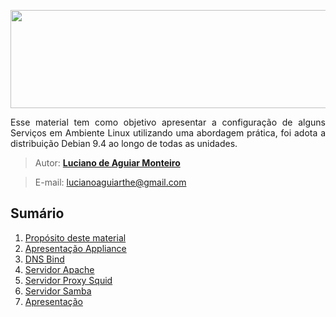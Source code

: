 
<p align="center"><img src="manuscript/images/logo2.png"  width="850" height="157" align="middle"/></p>

<p align="justify">Esse material tem como objetivo apresentar a configuração de alguns Serviços em Ambiente Linux utilizando uma abordagem prática, foi adota a distribuição Debian 9.4 ao longo de todas as unidades.</p>

> Autor: **[Luciano de Aguiar Monteiro](https://github.com/lucianoaguiarthe)**

> E-mail: lucianoaguiarthe@gmail.com

## Sumário

1. [Propósito deste material](manuscript/proposito.md)
1. [Apresentação Appliance](manuscript/appliance.md)
1. [DNS Bind](manuscript/dns.md)
1. [Servidor Apache](manuscript/apache.md)
2. [Servidor Proxy Squid](manuscript/squid.md)
3. [Servidor Samba](manuscript/samba.md)
4. [Apresentação](manuscript/Apresentação)